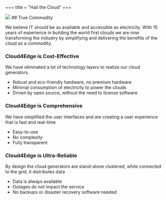 +++
title = "Hail the Cloud"
+++

<img class="gener8Logo" src="https://1.bp.blogspot.com/-uoL6sTn8o5Q/Vsb07X6nhoI/AAAAAAAAC2k/IbLV2JIvILk/s400/True%2Bcommodity.1.png">
## True Commodity

We believe IT should be as available and accessible as electricity. With 15 years of experience in building the world first clouds we are now transforming the industry by simplifying and delivering the benefits of the cloud as a commodity. 

### Cloud4Edge is Cost-Effective

We have eliminated a lot of technology layers to realize our cloud generators.

* Robust and eco-friendly hardware, no premium hardware
* Minimal consumption of electricity to power the clouds
* Driven by open source, without the need to license software

### Cloud4Edge is Comprehensive

We have simplified the user interfaces and are creating a user experience that is fast and real-time

* Easy-to-use
* No complexity
* Fully transparent

### Cloud4Edge is Ultra-Reliable

By design the cloud generators are stand-alone clustered, while connected to the grid, it distributes data

* Data is always available
* Outages do not impact the service
* No backups or disaster recovery software needed